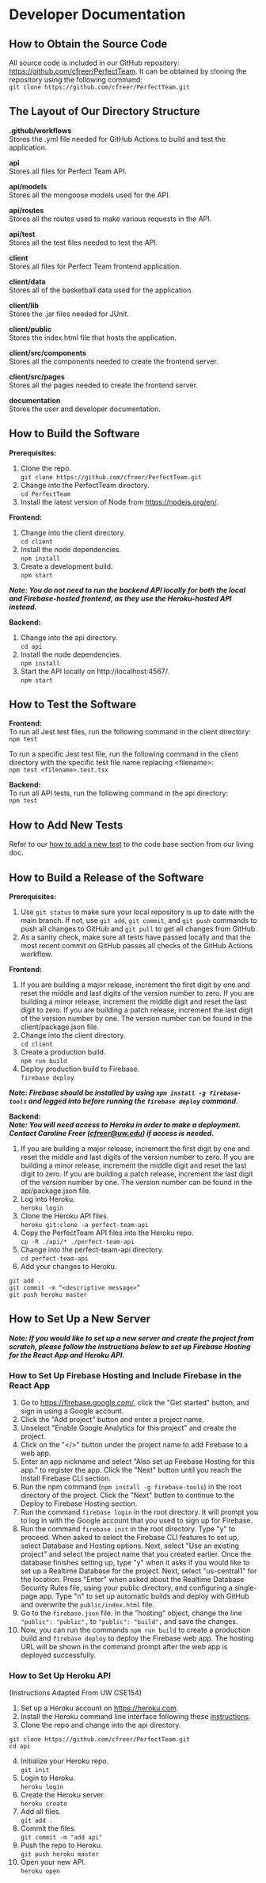 # Developer Documentation

## How to Obtain the Source Code
All source code is included in our GitHub repository: https://github.com/cfreer/PerfectTeam. It can be obtained by cloning the repository using the following command:  
`git clone https://github.com/cfreer/PerfectTeam.git`

## The Layout of Our Directory Structure
**.github/workflows**  
Stores the .yml file needed for GitHub Actions to build and test the application.

**api**  
Stores all files for Perfect Team API.

**api/models**  
Stores all the mongoose models used for the API.

**api/routes**  
Stores all the routes used to make various requests in the API.

**api/test**  
Stores all the test files needed to test the API.

**client**  
Stores all files for Perfect Team frontend application.

**client/data**  
Stores all of the basketball data used for the application.

**client/lib**  
Stores the .jar files needed for JUnit.

**client/public**  
Stores the index.html file that hosts the application.

**client/src/components**  
Stores all the components needed to create the frontend server.

**client/src/pages**  
Stores all the pages needed to create the frontend server.

**documentation**  
Stores the user and developer documentation.

## How to Build the Software
**Prerequisites:**
1. Clone the repo.  
`git clone https://github.com/cfreer/PerfectTeam.git`
2. Change into the PerfectTeam directory.  
`cd PerfectTeam`
3. Install the latest version of Node from https://nodejs.org/en/. 

**Frontend:**
1. Change into the client directory.  
`cd client`
2. Install the node dependencies.  
`npm install`
3. Create a development build.  
`npm start`  

***Note: You do not need to run the backend API locally for both the local and Firebase-hosted frontend, as they use the Heroku-hosted API instead.***  

**Backend:**
1. Change into the api directory.  
`cd api`
2. Install the node dependencies.  
`npm install`
3. Start the API locally on http://localhost:4567/.  
`npm start`

## How to Test the Software
**Frontend:**  
To run all Jest test files, run the following command in the client directory:  
`npm test`

To run a specific Jest test file, run the following command in the client directory with the specific test file name replacing \<filename\>:  
`npm test <filename>.test.tsx`

**Backend:**  
To run all API tests, run the following command in the api directory:  
`npm test`

## How to Add New Tests
Refer to our [how to add a new test](https://docs.google.com/document/d/1-kPpM9fv8adkxtt-zc9KxAO8eYRFMxG70Qdem-sFYcY/edit#bookmark=id.yhb6dbv4bw5n) to the code base section from our living doc.

## How to Build a Release of the Software
**Prerequisites:**  
1. Use `git status` to make sure your local repository is up to date with the main branch. If not, use `git add`,  `git commit`, and `git push` commands to push all changes to GitHub and `git pull` to get all changes from GitHub.  
2. As a sanity check, make sure all tests have passed locally and that the most recent commit on GitHub passes all checks of the GitHub Actions workflow.

**Frontend:**
1. If you are building a major release, increment the first digit by one and reset the middle and last digits of the version number to zero. If you are building a minor release, increment the middle digit and reset the last digit to zero. If you are building a patch release, increment the last digit of the version number by one. The version number can be found in the client/package.json file.
2. Change into the client directory.  
`cd client`
3. Create a production build.  
`npm run build`
4. Deploy production build to Firebase.  
`firebase deploy`

***Note: Firebase should be installed by using `npm install -g firebase-tools` and logged into before running the `firebase deploy` command.***   

**Backend:**  
***Note: You will need access to Heroku in order to make a deployment. Contact Caroline Freer (cfreer@uw.edu) if access is needed.*** 
1. If you are building a major release, increment the first digit by one and reset the middle and last digits of the version number to zero. If you are building a minor release, increment the middle digit and reset the last digit to zero. If you are building a patch release, increment the last digit of the version number by one. The version number can be found in the api/package.json file.
2. Log into Heroku.  
`heroku login`
3. Clone the Heroku API files.  
`heroku git:clone -a perfect-team-api`
4. Copy the PerfectTeam API files into the Heroku repo.  
`cp -R ./api/* ./perfect-team-api`
5. Change into the perfect-team-api directory.  
`cd perfect-team-api`
6. Add your changes to Heroku.  
```
git add .
git commit -m “<descriptive message>”
git push heroku master
```

## How to Set Up a New Server
***Note: If you would like to set up a new server and create the project from scratch, please follow the instructions below to set up Firebase Hosting for the React App and Heroku API.***  
### How to Set Up Firebase Hosting and Include Firebase in the React App
1. Go to https://firebase.google.com/, click the "Get started" button, and sign in using a Google account.
2. Click the "Add project" button and enter a project name.
3. Unselect "Enable Google Analytics for this project" and create the project.
4. Click on the "</>" button under the project name to add Firebase to a web app.
5. Enter an app nickname and select "Also set up Firebase Hosting for this app." to register the app. Click the "Next" button until you reach the Install Firebase CLI section.
6. Run the npm command (`npm install -g firebase-tools`) in the root directory of the project. Click the "Next" button to continue to the Deploy to Firebase Hosting section.
7. Run the command `firebase login` in the root directory. It will prompt you to log in with the Google account that you used to sign up for Firebase.
8. Run the command `firebase init` in the root directory. Type "y" to proceed. When asked to select the Firebase CLI features to set up, select Database and Hosting options. Next, select "Use an existing project" and select the project name that you created earlier. Once the database finishes setting up, type "y" when it asks if you would like to set up a Realtime Database for the project. Next, select "us-central1" for the location. Press "Enter" when asked about the Realtime Database Security Rules file, using your public directory, and configuring a single-page app. Type "n" to set up automatic builds and deploy with GitHub and overwrite the `public/index.html` file.
9. Go to the `firebase.json` file. In the "hosting" object, change the line `"public": "public",` to `"public": "build",` and save the changes.
10. Now, you can run the commands `npm run build` to create a production build and `firebase deploy` to deploy the Firebase web app. The hosting URL will be shown in the command prompt after the web app is deployed successfully.

### How to Set Up Heroku API
(Instructions Adapted From UW CSE154)
1. Set up a Heroku account on https://heroku.com.
2. Install the Heroku command line interface following these [instructions](https://devcenter.heroku.com/articles/heroku-cli#download-and-install).
3. Clone the repo and change into the api directory.
```
git clone https://github.com/cfreer/PerfectTeam.git
cd api
```
4. Initialize your Heroku repo.  
`git init`
5. Login to Heroku.  
`heroku login`
6. Create the Heroku server.  
`heroku create`
7. Add all files.  
`git add .`
8. Commit the files.  
`git commit -m "add api"`
9. Push the repo to Heroku.  
`git push heroku master`
10. Open your new API.  
`heroku open`
